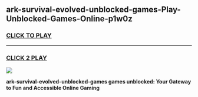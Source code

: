 
## ark-survival-evolved-unblocked-games-Play-Unblocked-Games-Online-p1w0z
<h3>
<a href="https://premium76.site?title=ark-survival-evolved-unblocked-games&ref=24A">CLICK TO PLAY</a></h3>
<hr>

<h3>
<a href="https://premium76.site?title=ark-survival-evolved-unblocked-games&ref=24A">CLICK 2 PLAY</a>
  
</h3>

<a href="https://premium76.site?title=ark-survival-evolved-unblocked-games&ref=24A"><img src="https://clearcache.store/games.png"></a>


**ark-survival-evolved-unblocked-games games unblocked: Your Gateway to Fun and Accessible Online Gaming**
